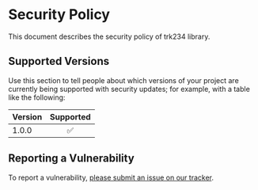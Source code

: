 # Security Policy

This document describes the security policy of trk234 library.


## Supported Versions

Use this section to tell people about which versions of your project are currently being supported with security updates; for example, with a table like the following:

| Version | Supported |
|:--------|:---------:|
| 1.0.0   | ✅        |


## Reporting a Vulnerability

To report a vulnerability, [please submit an issue on our tracker](https://github.com/NASA-PDS/PyTrk234/issues/new?template=vulnerability-issue.md).
